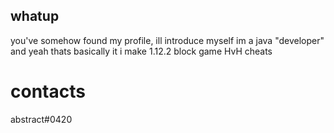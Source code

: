 ## whatup

you've somehow found my profile, ill introduce myself im a java "developer"
and yeah thats basically it i make 1.12.2 block game HvH cheats

# contacts 
abstract#0420
